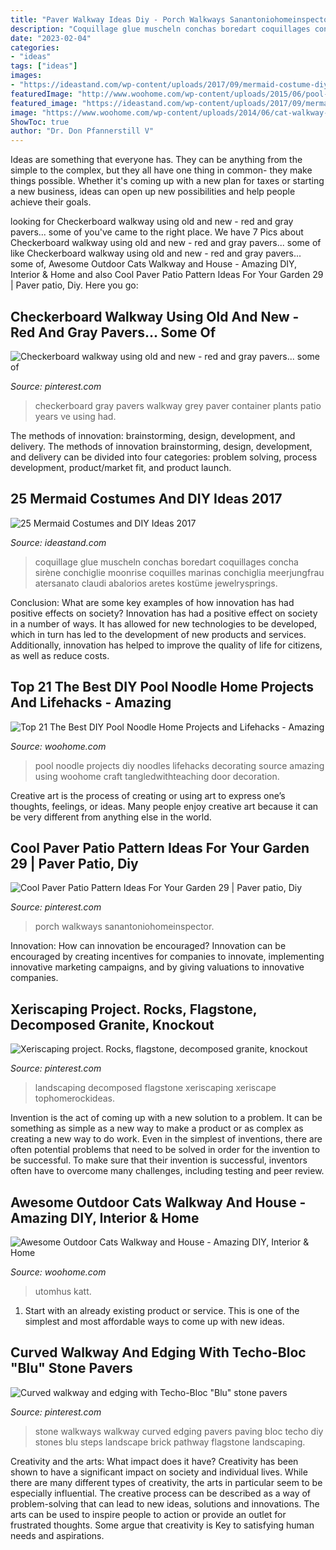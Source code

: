 ```yaml
---
title: "Paver Walkway Ideas Diy - Porch Walkways Sanantoniohomeinspector"
description: "Coquillage glue muscheln conchas boredart coquillages concha sirène conchiglie moonrise coquilles marinas conchiglia meerjungfrau atersanato claudi abalorios aretes kostüme jewelrysprings"
date: "2023-02-04"
categories:
- "ideas"
tags: ["ideas"]
images:
- "https://ideastand.com/wp-content/uploads/2017/09/mermaid-costume-diy/11-mermaid-costume-diy-ideas-tutorials.jpg"
featuredImage: "http://www.woohome.com/wp-content/uploads/2015/06/pool-noodle-projects-woohome-10.jpg"
featured_image: "https://ideastand.com/wp-content/uploads/2017/09/mermaid-costume-diy/11-mermaid-costume-diy-ideas-tutorials.jpg"
image: "https://www.woohome.com/wp-content/uploads/2014/06/cat-walkway-and-house-3.jpg"
ShowToc: true
author: "Dr. Don Pfannerstill V"
---
```



Ideas are something that everyone has. They can be anything from the simple to the complex, but they all have one thing in common- they make things possible. Whether it's coming up with a new plan for taxes or starting a new business, ideas can open up new possibilities and help people achieve their goals.

	

		
looking for Checkerboard walkway using old and new - red and gray pavers... some of you've came to the right place. We have 7 Pics about Checkerboard walkway using old and new - red and gray pavers... some of like Checkerboard walkway using old and new - red and gray pavers... some of, Awesome Outdoor Cats Walkway and House - Amazing DIY, Interior &amp; Home and also Cool Paver Patio Pattern Ideas For Your Garden 29 | Paver patio, Diy. Here you go:
		
    
## Checkerboard Walkway Using Old And New - Red And Gray Pavers... Some Of

<img loading=lazy src="https://i.pinimg.com/736x/0e/06/36/0e063649c79e277094eac113b5feb88a---years-gray.jpg" onerror="this.onerror=null;this.src='https://tse1.mm.bing.net/th?id=OIP.rD12g11pEyVzqDHM7kkgHgHaJ3&amp;pid=15.1';" alt="Checkerboard walkway using old and new - red and gray pavers... some of">

_Source: pinterest.com_

>checkerboard gray pavers walkway grey paver container plants patio years ve using had. 

	

The methods of innovation: brainstorming, design, development, and delivery.
The methods of innovation brainstorming, design, development, and delivery can be divided into four categories: problem solving, process development, product/market fit, and product launch.

    
## 25 Mermaid Costumes And DIY Ideas 2017

<img loading=lazy src="https://ideastand.com/wp-content/uploads/2017/09/mermaid-costume-diy/11-mermaid-costume-diy-ideas-tutorials.jpg" onerror="this.onerror=null;this.src='https://tse3.mm.bing.net/th?id=OIP.j-oitD23LIqViHeXTVWjBgHaJ4&amp;pid=15.1';" alt="25 Mermaid Costumes and DIY Ideas 2017">

_Source: ideastand.com_

>coquillage glue muscheln conchas boredart coquillages concha sirène conchiglie moonrise coquilles marinas conchiglia meerjungfrau atersanato claudi abalorios aretes kostüme jewelrysprings. 

	

Conclusion: What are some key examples of how innovation has had positive effects on society?
Innovation has had a positive effect on society in a number of ways. It has allowed for new technologies to be developed, which in turn has led to the development of new products and services. Additionally, innovation has helped to improve the quality of life for citizens, as well as reduce costs.

    
## Top 21 The Best DIY Pool Noodle Home Projects And Lifehacks - Amazing

<img loading=lazy src="http://www.woohome.com/wp-content/uploads/2015/06/pool-noodle-projects-woohome-10.jpg" onerror="this.onerror=null;this.src='https://tse2.mm.bing.net/th?id=OIP._hv0w-bAhlwfl5JD-eQYYAHaLG&amp;pid=15.1';" alt="Top 21 The Best DIY Pool Noodle Home Projects and Lifehacks - Amazing">

_Source: woohome.com_

>pool noodle projects diy noodles lifehacks decorating source amazing using woohome craft tangledwithteaching door decoration. 

	

Creative art is the process of creating or using art to express one’s thoughts, feelings, or ideas. Many people enjoy creative art because it can be very different from anything else in the world.

    
## Cool Paver Patio Pattern Ideas For Your Garden 29 | Paver Patio, Diy

<img loading=lazy src="https://i.pinimg.com/736x/b6/a0/2c/b6a02c31fc6697ea3fa08fc30a13caad.jpg" onerror="this.onerror=null;this.src='https://tse4.mm.bing.net/th?id=OIP.1yS6VqoTIhx5vIXpOSOPIAHaJ3&amp;pid=15.1';" alt="Cool Paver Patio Pattern Ideas For Your Garden 29 | Paver patio, Diy">

_Source: pinterest.com_

>porch walkways sanantoniohomeinspector. 

	

Innovation: How can innovation be encouraged?
Innovation can be encouraged by creating incentives for companies to innovate, implementing innovative marketing campaigns, and by giving valuations to innovative companies.

    
## Xeriscaping Project. Rocks, Flagstone, Decomposed Granite, Knockout

<img loading=lazy src="https://i.pinimg.com/736x/d0/cf/ad/d0cfad602cada24378baa6f19b1bbe7c.jpg" onerror="this.onerror=null;this.src='https://tse2.mm.bing.net/th?id=OIP.h9ndfdppUpD6rYpA-Hg1mgHaJ3&amp;pid=15.1';" alt="Xeriscaping project. Rocks, flagstone, decomposed granite, knockout">

_Source: pinterest.com_

>landscaping decomposed flagstone xeriscaping xeriscape tophomerockideas. 

	

Invention is the act of coming up with a new solution to a problem. It can be something as simple as a new way to make a product or as complex as creating a new way to do work. Even in the simplest of inventions, there are often potential problems that need to be solved in order for the invention to be successful. To make sure that their invention is successful, inventors often have to overcome many challenges, including testing and peer review.

    
## Awesome Outdoor Cats Walkway And House - Amazing DIY, Interior &amp; Home

<img loading=lazy src="https://www.woohome.com/wp-content/uploads/2014/06/cat-walkway-and-house-3.jpg" onerror="this.onerror=null;this.src='https://tse3.mm.bing.net/th?id=OIP.an4Q4GWCu3CQN-nTO0XdWQHaJ4&amp;pid=15.1';" alt="Awesome Outdoor Cats Walkway and House - Amazing DIY, Interior &amp; Home">

_Source: woohome.com_

>utomhus katt. 

	

1. Start with an already existing product or service. This is one of the simplest and most affordable ways to come up with new ideas.

    
## Curved Walkway And Edging With Techo-Bloc &quot;Blu&quot; Stone Pavers

<img loading=lazy src="https://i.pinimg.com/736x/bc/36/01/bc360150c1357ab08510a3f5bde06909--stone-walkways-paving-stones.jpg" onerror="this.onerror=null;this.src='https://tse4.mm.bing.net/th?id=OIP.eMx9-VQJHHHKu4poooOZQQHaKO&amp;pid=15.1';" alt="Curved walkway and edging with Techo-Bloc &quot;Blu&quot; stone pavers">

_Source: pinterest.com_

>stone walkways walkway curved edging pavers paving bloc techo diy stones blu steps landscape brick pathway flagstone landscaping. 

	

Creativity and the arts: What impact does it have?
Creativity has been shown to have a significant impact on society and individual lives. While there are many different types of creativity, the arts in particular seem to be especially influential. The creative process can be described as a way of problem-solving that can lead to new ideas, solutions and innovations. The arts can be used to inspire people to action or provide an outlet for frustrated thoughts. Some argue that creativity is Key to satisfying human needs and aspirations.

